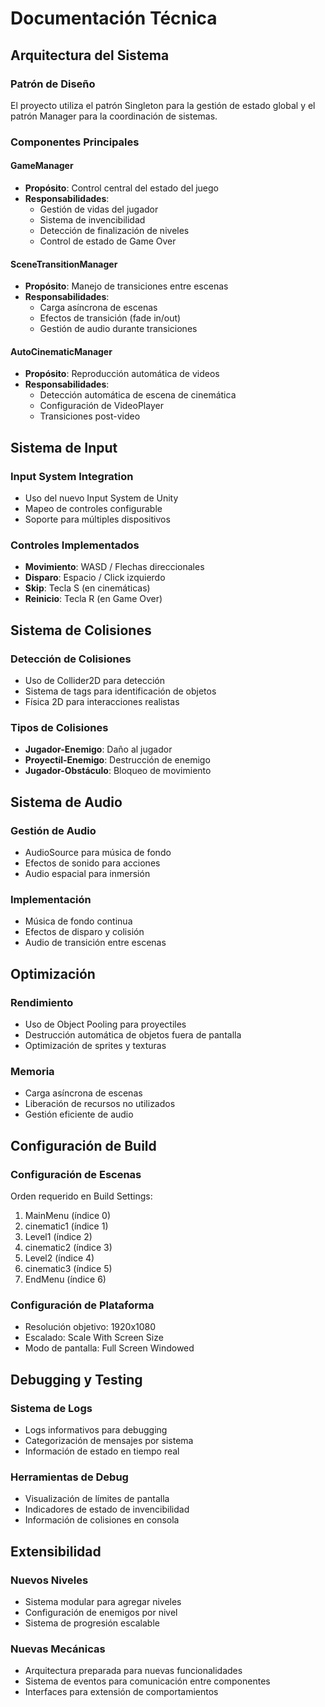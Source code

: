 # Documentación Técnica

## Arquitectura del Sistema

### Patrón de Diseño
El proyecto utiliza el patrón Singleton para la gestión de estado global y el patrón Manager para la coordinación de sistemas.

### Componentes Principales

#### GameManager
- **Propósito**: Control central del estado del juego
- **Responsabilidades**:
  - Gestión de vidas del jugador
  - Sistema de invencibilidad
  - Detección de finalización de niveles
  - Control de estado de Game Over

#### SceneTransitionManager
- **Propósito**: Manejo de transiciones entre escenas
- **Responsabilidades**:
  - Carga asíncrona de escenas
  - Efectos de transición (fade in/out)
  - Gestión de audio durante transiciones

#### AutoCinematicManager
- **Propósito**: Reproducción automática de videos
- **Responsabilidades**:
  - Detección automática de escena de cinemática
  - Configuración de VideoPlayer
  - Transiciones post-video

## Sistema de Input

### Input System Integration
- Uso del nuevo Input System de Unity
- Mapeo de controles configurable
- Soporte para múltiples dispositivos

### Controles Implementados
- **Movimiento**: WASD / Flechas direccionales
- **Disparo**: Espacio / Click izquierdo
- **Skip**: Tecla S (en cinemáticas)
- **Reinicio**: Tecla R (en Game Over)

## Sistema de Colisiones

### Detección de Colisiones
- Uso de Collider2D para detección
- Sistema de tags para identificación de objetos
- Física 2D para interacciones realistas

### Tipos de Colisiones
- **Jugador-Enemigo**: Daño al jugador
- **Proyectil-Enemigo**: Destrucción de enemigo
- **Jugador-Obstáculo**: Bloqueo de movimiento

## Sistema de Audio

### Gestión de Audio
- AudioSource para música de fondo
- Efectos de sonido para acciones
- Audio espacial para inmersión

### Implementación
- Música de fondo continua
- Efectos de disparo y colisión
- Audio de transición entre escenas

## Optimización

### Rendimiento
- Uso de Object Pooling para proyectiles
- Destrucción automática de objetos fuera de pantalla
- Optimización de sprites y texturas

### Memoria
- Carga asíncrona de escenas
- Liberación de recursos no utilizados
- Gestión eficiente de audio

## Configuración de Build

### Configuración de Escenas
Orden requerido en Build Settings:
1. MainMenu (índice 0)
2. cinematic1 (índice 1)
3. Level1 (índice 2)
4. cinematic2 (índice 3)
5. Level2 (índice 4)
6. cinematic3 (índice 5)
7. EndMenu (índice 6)

### Configuración de Plataforma
- Resolución objetivo: 1920x1080
- Escalado: Scale With Screen Size
- Modo de pantalla: Full Screen Windowed

## Debugging y Testing

### Sistema de Logs
- Logs informativos para debugging
- Categorización de mensajes por sistema
- Información de estado en tiempo real

### Herramientas de Debug
- Visualización de límites de pantalla
- Indicadores de estado de invencibilidad
- Información de colisiones en consola

## Extensibilidad

### Nuevos Niveles
- Sistema modular para agregar niveles
- Configuración de enemigos por nivel
- Sistema de progresión escalable

### Nuevas Mecánicas
- Arquitectura preparada para nuevas funcionalidades
- Sistema de eventos para comunicación entre componentes
- Interfaces para extensión de comportamientos
